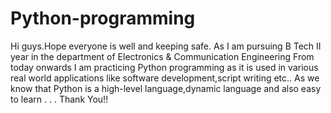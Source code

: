 # Python-programming
Hi guys.Hope everyone is well and keeping safe.
As I am pursuing B Tech II year in the department of Electronics & Communication Engineering
From today onwards I am practicing Python programming as it is used in various real world applications like software development,script writing etc..
As we know that Python is a high-level language,dynamic language and also easy to learn 
.
.
.
Thank You!!
